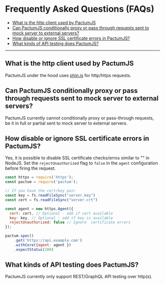 # Frequently Asked Questions (FAQs)

<!-- Table of Contents -->
- [What is the http client used by PactumJS](#what-is-the-http-client-used-by-pactumjs)
- [Can PactumJS conditionally proxy or pass through requests sent to mock server to external servers?](#can-pactumjs-conditionally-proxy-or-pass-through-requests-sent-to-mock-server-to-external-servers)
- [How disable or ignore SSL certificate errors in PactumJS?](#how-disable-or-ignore-ssl-certificate-errors-in-pactumjs)
- [What kinds of API testing does PactumJS?](#what-kinds-of-api-testing-does-pactumjs)

---

## What is the http client used by PactumJS

PactumJS under the hood uses [phin.js](https://github.com/ethanent/phin) for http/https requests. 

## Can PactumJS conditionally proxy or pass through requests sent to mock server to external servers?

PactumJS currently cannot conditionally proxy or pass-through requests, be it in full or partial sent to mock server to external servers.

## How disable or ignore SSL certificate errors in PactumJS?

Yes, it is possible to disable SSL certificate checks/erros similar to "" in NodeJS. Set the `rejectUnauthorized` flag to `false` in the `agent` configuration before firing the request.

```js
const https = require('https');
const pactum = require('pactum');

// If you have the cert/key pair
const key = fs.readFileSync("server.key")
const cert = fs.readFileSync("server.crt")

const agent = new https.Agent({
  cert: cert, // Optional - add if cert available 
  key: key, // Optional - add if key is available 
  rejectUnauthorized: false // Ignore  certificate errors
});

pactum.spec()
    .get('https://api.example.com')
    .withCore({agent: agent })
    .expectStatus(200)
```

## What kinds of API testing does PactumJS?
PactumJS currently only support REST/GraphQL API testing over http(s).

